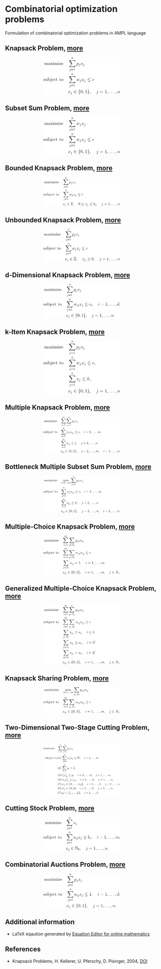 # Combinatorial optimization problems


Formulation of combinatorial optimization problems in AMPL language


## Knapsack Problem, [more](./01-knapsack-problem/README.md)
<p align="center">
<img src="./01-knapsack-problem/problem.png" alt="Knapsack Problem" width="50%">
</p>


## Subset Sum Problem, [more](./02-subset-sum-problem/README.md)
<p align="center">
<img src="./02-subset-sum-problem/problem.png" alt="Subset Sum Problem" width="50%">
</p>


## Bounded Knapsack Problem, [more](./03-bounded-knapsack-problem/README.md)
<p align="center">
<img src="./03-bounded-knapsack-problem/problem.png" alt="Bounded Knapsack Problem" width="50%">
</p>


## Unbounded Knapsack Problem, [more](./04-unbounded-knapsack-problem/README.md)
<p align="center">
<img src="./04-unbounded-knapsack-problem/problem.png" alt="Unbounded Knapsack Problem" width="50%">
</p>


## d-Dimensional Knapsack Problem, [more](./05-d-dimensional-knapsack-problem/README.md)
<p align="center">
<img src="./05-d-dimensional-knapsack-problem/problem.png" alt="d-Dimensional Knapsack Problem" width="50%">
</p>


## k-Item Knapsack Problem, [more](./06-k-item-knapsack-problem/README.md)
<p align="center">
<img src="./06-k-item-knapsack-problem/problem.png" alt="k-Item Knapsack Problem" width="50%">
</p>


## Multiple Knapsack Problem, [more](./07-multiple-knapsack-problem/README.md)
<p align="center">
<img src="./07-multiple-knapsack-problem/problem.png" alt="Multiple Knapsack Problem" width="50%">
</p>


## Bottleneck Multiple Subset Sum Problem, [more](./08-bottleneck-multiple-subset-sum-problem/README.md)
<p align="center">
<img src="./08-bottleneck-multiple-subset-sum-problem/problem.png" alt="Bottleneck Multiple Subset Sum Problem" width="50%">
</p>


## Multiple-Choice Knapsack Problem, [more](./09-multiple-choice-knapsack-problem/README.md)
<p align="center">
<img src="./09-multiple-choice-knapsack-problem/problem.png" alt="Multiple-Choice Knapsack Problem" width="50%">
</p>


## Generalized Multiple-Choice Knapsack Problem, [more](./10-generalized-multiple-choice-knapsack-problem/README.md)
<p align="center">
<img src="./10-generalized-multiple-choice-knapsack-problem/problem.png" alt="Generalized Multiple-Choice Knapsack Problem" width="50%">
</p>


## Knapsack Sharing Problem, [more](./11-knapsack-sharing-problem/README.md)
<p align="center">
<img src="./11-knapsack-sharing-problem/problem.png" alt="Knapsack Sharing Problem" width="50%">
</p>


## Two-Dimensional Two-Stage Cutting Problem, [more](./12-two-dimensional-two-stage-cutting-problem/README.md)
<p align="center">
<img src="./12-two-dimensional-two-stage-cutting-problem/problem.png" alt="Two-Dimensional Two-Stage Cutting Problem" width="50%">
</p>


## Cutting Stock Problem, [more](./13-cutting-stock-problem/README.md)
<p align="center">
<img src="./13-cutting-stock-problem/problem.png" alt="Cutting Stock Problem" width="50%">
</p>


## Combinatorial Auctions Problem, [more](./14-combinatorial-auction-problem/README.md)
<p align="center">
<img src="./14-combinatorial-auction-problem/problem.png" alt="Combinatorial Auctions Problem" width="50%">
</p>


## Additional information

- LaTeX eqaution generated by [Equation Editor for online mathematics](https://editor.codecogs.com/)

## References
- Knapsack Problems, H. Kellerer, U. Pferschy, D. Pisinger, 2004, [DOI](https://doi.org/10.1007/978-3-540-24777-7)
